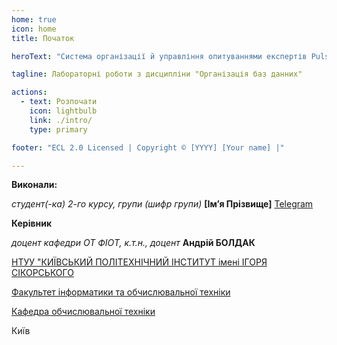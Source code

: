 ```yaml
---
home: true
icon: home
title: Початок

heroText: "Система організації й управління опитуваннями експертів PulseVote"

tagline: Лабораторні роботи з дисципліни "Організація баз данних"

actions:
  - text: Розпочати
    icon: lightbulb
    link: ./intro/
    type: primary

footer: "ECL 2.0 Licensed | Copyright © [YYYY] [Your name] |"

---
```



**Виконали:** 

*студент(-ка) 2-го курсу, групи (шифр групи)*<span padding-right:5em></span> **[Імʼя Прізвище]**<span padding-left:5em></span> [Telegram](https://t.me/a_boldak)  


**Керівник**

*доцент кафедри ОТ ФІОТ, к.т.н., доцент*<span padding-right:5em></span> **Андрій БОЛДАК** 

[НТУУ "КИЇВСЬКИЙ ПОЛІТЕХНІЧНИЙ ІНСТИТУТ імені ІГОРЯ СІКОРСЬКОГО](https://kpi.ua/)

[Факультет інформатики та обчислювальної техніки](https://fiot.kpi.ua/)

[Кафедра обчислювальної техніки](https://comsys.kpi.ua/)

Київ
